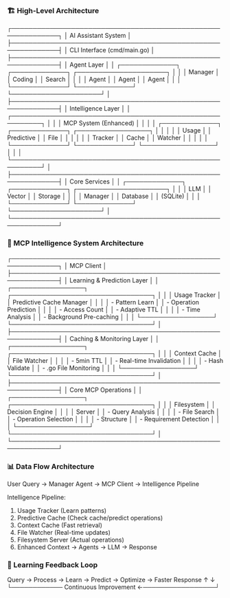 ### **🏗️ High-Level Architecture**

┌─────────────────────────────────────────────────────────────┐
│                    AI Assistant System                      │
├─────────────────────────────────────────────────────────────┤
│  CLI Interface (cmd/main.go)                               │
├─────────────────────────────────────────────────────────────┤
│                   Agent Layer                               │
│  ┌─────────────┐ ┌─────────────┐ ┌─────────────────────┐   │
│  │ Manager     │ │ Coding      │ │ Search              │   │
│  │ Agent       │ │ Agent       │ │ Agent               │   │
│  └─────────────┘ └─────────────┘ └─────────────────────┘   │
├─────────────────────────────────────────────────────────────┤
│                 Intelligence Layer                          │
│  ┌─────────────────────────────────────────────────────────┐ │
│  │              MCP System (Enhanced)                      │ │
│  │  ┌─────────────┐ ┌─────────────┐ ┌─────────────────┐   │ │
│  │  │ Usage       │ │ Predictive  │ │ File            │   │ │
│  │  │ Tracker     │ │ Cache       │ │ Watcher         │   │ │
│  │  └─────────────┘ └─────────────┘ └─────────────────┘   │ │
│  └─────────────────────────────────────────────────────────┘ │
├─────────────────────────────────────────────────────────────┤
│                   Core Services                             │
│  ┌─────────────┐ ┌─────────────┐ ┌─────────────────────┐   │
│  │ LLM         │ │ Vector      │ │ Storage             │   │
│  │ Manager     │ │ Database    │ │ (SQLite)            │   │
│  └─────────────┘ └─────────────┘ └─────────────────────┘   │
└─────────────────────────────────────────────────────────────┘


### **🧠 MCP Intelligence System Architecture**

┌─────────────────────────────────────────────────────────────┐
│                    MCP Client                               │
├─────────────────────────────────────────────────────────────┤
│  Learning & Prediction Layer                               │
│  ┌─────────────────┐ ┌─────────────────────────────────┐   │
│  │ Usage Tracker   │ │ Predictive Cache Manager        │   │
│  │ - Pattern Learn │ │ - Operation Prediction          │   │
│  │ - Access Count  │ │ - Adaptive TTL                  │   │
│  │ - Time Analysis │ │ - Background Pre-caching        │   │
│  └─────────────────┘ └─────────────────────────────────┘   │
├─────────────────────────────────────────────────────────────┤
│  Caching & Monitoring Layer                               │
│  ┌─────────────────┐ ┌─────────────────────────────────┐   │
│  │ Context Cache   │ │ File Watcher                    │   │
│  │ - 5min TTL      │ │ - Real-time Invalidation        │   │
│  │ - Hash Validate │ │ - .go File Monitoring           │   │
│  └─────────────────┘ └─────────────────────────────────┘   │
├─────────────────────────────────────────────────────────────┤
│  Core MCP Operations                                       │
│  ┌─────────────────┐ ┌─────────────────────────────────┐   │
│  │ Filesystem      │ │ Decision Engine                 │   │
│  │ Server          │ │ - Query Analysis                │   │
│  │ - File Search   │ │ - Operation Selection           │   │
│  │ - Structure     │ │ - Requirement Detection         │   │
│  └─────────────────┘ └─────────────────────────────────┘   │
└─────────────────────────────────────────────────────────────┘


### **📊 Data Flow Architecture**

User Query → Manager Agent → MCP Client → Intelligence Pipeline

Intelligence Pipeline:
1. Usage Tracker (Learn patterns)
2. Predictive Cache (Check cache/predict operations)  
3. Context Cache (Fast retrieval)
4. File Watcher (Real-time updates)
5. Filesystem Server (Actual operations)
6. Enhanced Context → Agents → LLM → Response


### **🔄 Learning Feedback Loop**

Query → Process → Learn → Predict → Optimize → Faster Response
  ↑                                                      ↓
  └──────────── Continuous Improvement ←─────────────────┘
